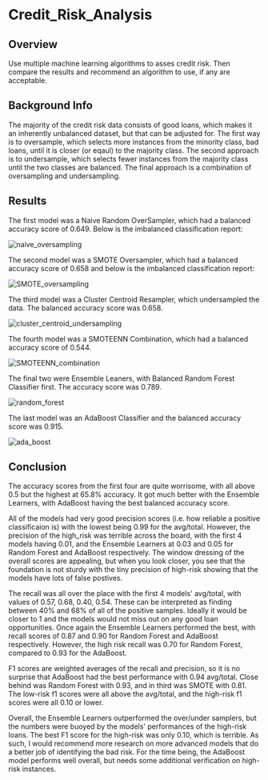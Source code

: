 # Credit_Risk_Analysis

## Overview
Use multiple machine learning algorithms to asses credit risk. Then compare the results and recommend an algorithm to use, if any are acceptable.

## Background Info
The majority of the credit risk data consists of good loans, which makes it an inherently unbalanced dataset, but that can be adjusted for. The first way is to oversample, which selects more instances from the minority class, bad loans, until it is closer (or eqaul) to the majority class. The second approach is to undersample, which selects fewer instances from the majority class until the two classes are balanced. The final approach is a combination of oversampling and undersampling.

## Results
The first model was a Naive Random OverSampler, which had a balanced accuracy score of 0.649. Below is the imbalanced classification report:

![naive_oversampling](https://user-images.githubusercontent.com/30487641/140828988-6b558e40-4898-4380-8967-280c14822990.PNG)


The second model was a SMOTE Oversampler, which had a balanced accuracy score of 0.658 and below is the imbalanced classification report:

![SMOTE_oversampling](https://user-images.githubusercontent.com/30487641/140829155-e1791e9a-47f7-4335-a3f6-a1192e36ce70.PNG)


The third model was a Cluster Centroid Resampler, which undersampled the data. The balanced accuracy score was 0.658.

![cluster_centroid_undersampling](https://user-images.githubusercontent.com/30487641/140829422-e05a1335-b046-48da-b8d1-69daf9797bc8.PNG)


The fourth model was a SMOTEENN Combination, which had a balanced accuracy score of 0.544.

![SMOTEENN_combination](https://user-images.githubusercontent.com/30487641/140829588-1fc03509-4c69-4ae1-9377-54f4c9510208.PNG)


The final two were Ensemble Leaners, with Balanced Random Forest Classifier first. The accuracy score was 0.789.

![random_forest](https://user-images.githubusercontent.com/30487641/140829778-0173e239-8651-4f83-a29e-097c39b31871.PNG)


The last model was an AdaBoost Classifier and the balanced accuracy score was 0.915.

![ada_boost](https://user-images.githubusercontent.com/30487641/140829841-3876a1f9-2259-413e-9878-1c0f4296d6c4.PNG)



## Conclusion
The accuracy scores from the first four are quite worrisome, with all above 0.5 but the highest at 65.8% accuracy. It got much better with the Ensemble Learners, with AdaBoost having the best balanced accuracy score. 

All of the models had very good precision scores (i.e. how reliable a positive classificaion is) with the lowest being 0.99 for the avg/total. However, the precision of the high_risk was terrible across the board, with the first 4 models having 0.01, and the Ensemble Learners at 0.03 and 0.05 for Random Forest and AdaBoost respectively. The window dressing of the overall scores are appealing, but when you look closer, you see that the foundation is not sturdy with the tiny precision of high-risk showing that the models have lots of false postives.

The recall was all over the place with the first 4 models' avg/total, with values of 0.57, 0.68, 0.40, 0.54. These can be interpreted as finding between 40% and 68% of all of the positive samples. Ideally it would be closer to 1 and the models would not miss out on any good loan opportunities. Once again the Ensemble Learners performed the best, with recall scores of 0.87 and 0.90 for Random Forest and AdaBoost respectively. However, the high risk recall was 0.70 for Random Forest, compared to 0.93 for the AdaBoost.

F1 scores are weighted averages of the recall and precision, so it is no surprise that AdaBoost had the best performance with 0.94 avg/total. Close behind was Random Forest with 0.93, and in third was SMOTE with 0.81. The low-risk f1 scores were all above the avg/total, and the high-risk f1 scores were all 0.10 or lower.

Overall, the Ensemble Learners outperformed the over/under samplers, but the numbers were buoyed by the models' performances of the high-risk loans. The best F1 score for the high-risk was only 0.10, which is terrible. As such, I would recommend more research on more advanced models that do a better job of identifying the bad risk. For the time being, the AdaBoost model performs well overall, but needs some additional verification on high-risk instances. 
